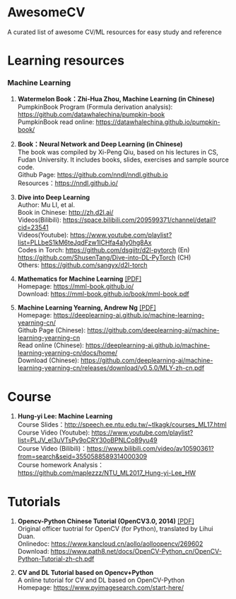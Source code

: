 # AwesomeCV
A curated list of awesome CV/ML resources for easy study and reference



# Learning resources

### Machine Learning
1. **Watermelon Book：Zhi-Hua Zhou, Machine Learning (in Chinese)**      
PumpkinBook Program (Formula derivation analysis): https://github.com/datawhalechina/pumpkin-book     
PumpkinBook read online: https://datawhalechina.github.io/pumpkin-book/  

2. **Book：Neural Network and Deep Learning (in Chinese)**     
The book was compiled by Xi-Peng Qiu, based on his lectures in CS, Fudan University. It includes books, slides, exercises and sample source code.  \
Github Page: https://github.com/nndl/nndl.github.io     
Resources：https://nndl.github.io/ 

3. **Dive into Deep Learning**   
Author: Mu LI, et al.    
Book in Chinese: http://zh.d2l.ai/    
Videos(Bilibili): https://space.bilibili.com/209599371/channel/detail?cid=23541    
Videos(Youtube): https://www.youtube.com/playlist?list=PLLbeS1kM6teJqdFzw1ICHfa4a1y0hg8Ax     
Codes in Torch: https://github.com/dsgiitr/d2l-pytorch (En)     
                https://github.com/ShusenTang/Dive-into-DL-PyTorch (CH)    
Others: https://github.com/sangyx/d2l-torch

4. **Mathematics for Machine Learning** [[PDF]](https://github.com/tzxiang/AwesomeCV/tree/master/Docs/mml-book.pdf)    
Homepage: https://mml-book.github.io/    
Download: https://mml-book.github.io/book/mml-book.pdf 

5. **Machine Learning Yearning, Andrew Ng** [[PDF]](https://github.com/tzxiang/AwesomeCV/tree/master/Docs/MLYearning-zh-cn.pdf)   
Homepage: https://deeplearning-ai.github.io/machine-learning-yearning-cn/    
Github Page (Chinese): https://github.com/deeplearning-ai/machine-learning-yearning-cn     
Read online (Chinese): https://deeplearning-ai.github.io/machine-learning-yearning-cn/docs/home/    
Download (Chinese): https://github.com/deeplearning-ai/machine-learning-yearning-cn/releases/download/v0.5.0/MLY-zh-cn.pdf



# Course

1. **Hung-yi Lee: Machine Learning**     
Course Slides：http://speech.ee.ntu.edu.tw/~tlkagk/courses_ML17.html    
Course Video (Youtube): https://www.youtube.com/playlist?list=PLJV_el3uVTsPy9oCRY30oBPNLCo89yu49    
Course Video (Bilibili)：https://www.bilibili.com/video/av10590361?from=search&seid=3550588589314000309    
Course homework Analysis：https://github.com/maplezzz/NTU_ML2017_Hung-yi-Lee_HW


# Tutorials
1. **Opencv-Python Chinese Tutorial (OpenCV3.0, 2014)** [[PDF]](https://github.com/tzxiang/AwesomeCV/tree/master/Docs/OpenCV-Python中文教程-2014.pdf)  
Original officer tuotrial for OpenCV (for Python), translated by Lihui Duan.  
Onlinedoc: https://www.kancloud.cn/aollo/aolloopencv/269602  
Download:  https://www.path8.net/docs/OpenCV-Python_cn/OpenCV-Python-Tutorial-zh-ch.pdf

2. **CV and DL Tutorial based on Opencv+Python**  
A online tutorial for CV and DL based on OpenCV-Python    
Homepage: https://www.pyimagesearch.com/start-here/

